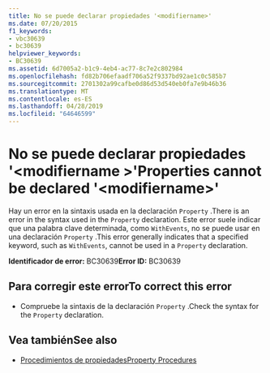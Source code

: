 ```yaml
---
title: No se puede declarar propiedades '<modifiername>'
ms.date: 07/20/2015
f1_keywords:
- vbc30639
- bc30639
helpviewer_keywords:
- BC30639
ms.assetid: 6d7005a2-b1c9-4eb4-ac77-8c7e2c802984
ms.openlocfilehash: fd82b706efaadf706a52f9337bd92ae1c0c585b7
ms.sourcegitcommit: 2701302a99cafbe0d86d53d540eb0fa7e9b46b36
ms.translationtype: MT
ms.contentlocale: es-ES
ms.lasthandoff: 04/28/2019
ms.locfileid: "64646599"
---
```

# <a name="properties-cannot-be-declared-modifiername"></a><span data-ttu-id="6ae69-102">No se puede declarar propiedades '\<modifiername >'</span><span class="sxs-lookup"><span data-stu-id="6ae69-102">Properties cannot be declared '\<modifiername>'</span></span>
<span data-ttu-id="6ae69-103">Hay un error en la sintaxis usada en la declaración `Property` .</span><span class="sxs-lookup"><span data-stu-id="6ae69-103">There is an error in the syntax used in the `Property` declaration.</span></span> <span data-ttu-id="6ae69-104">Este error suele indicar que una palabra clave determinada, como `WithEvents`, no se puede usar en una declaración `Property` .</span><span class="sxs-lookup"><span data-stu-id="6ae69-104">This error generally indicates that a specified keyword, such as `WithEvents`, cannot be used in a `Property` declaration.</span></span>  
  
 <span data-ttu-id="6ae69-105">**Identificador de error:** BC30639</span><span class="sxs-lookup"><span data-stu-id="6ae69-105">**Error ID:** BC30639</span></span>  
  
## <a name="to-correct-this-error"></a><span data-ttu-id="6ae69-106">Para corregir este error</span><span class="sxs-lookup"><span data-stu-id="6ae69-106">To correct this error</span></span>  
  
- <span data-ttu-id="6ae69-107">Compruebe la sintaxis de la declaración `Property` .</span><span class="sxs-lookup"><span data-stu-id="6ae69-107">Check the syntax for the `Property` declaration.</span></span>  
  
## <a name="see-also"></a><span data-ttu-id="6ae69-108">Vea también</span><span class="sxs-lookup"><span data-stu-id="6ae69-108">See also</span></span>

- [<span data-ttu-id="6ae69-109">Procedimientos de propiedades</span><span class="sxs-lookup"><span data-stu-id="6ae69-109">Property Procedures</span></span>](../../visual-basic/programming-guide/language-features/procedures/property-procedures.md)
